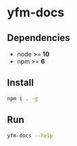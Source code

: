 # yfm-docs

## Dependencies
- node >= **10**
- npm >= **6**

## Install
```bash
npm i . -g
```

## Run
```bash
yfm-docs --help
```
